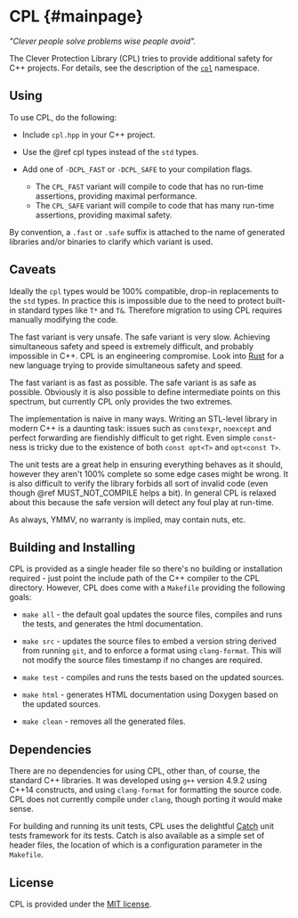 CPL {#mainpage}
===

<em>"Clever people solve problems wise people avoid".</em>

The Clever Protection Library (CPL) tries to provide additional safety for C++
projects. For details, see the description of the
<code>[cpl](namespacecpl.html)</code> namespace.

## Using

To use CPL, do the following:

- Include `cpl.hpp` in your C++ project.

- Use the @ref cpl types instead of the `std` types.

- Add one of `-DCPL_FAST` or `-DCPL_SAFE` to your compilation flags.
  - The `CPL_FAST` variant will compile to code that has no run-time
    assertions, providing maximal performance.
  - The `CPL_SAFE` variant will compile to code that has many run-time
    assertions, providing maximal safety.

By convention, a `.fast` or `.safe` suffix is attached to the name of generated
libraries and/or binaries to clarify which variant is used.

## Caveats

Ideally the `cpl` types would be 100% compatible, drop-in replacements to the
`std` types. In practice this is impossible due to the need to protect built-in
standard types like `T*` and `T&`. Therefore migration to using CPL requires
manually modifying the code.

The fast variant is very unsafe. The safe variant is very slow. Achieving
simultaneous safety and speed is extremely difficult, and probably impossible
in C++. CPL is an engineering compromise. Look into
[Rust](http://www.rust-lang.org/) for a new language trying to provide
simultaneous safety and speed.

The fast variant is as fast as possible. The safe variant is as safe as
possible. Obviously it is also possible to define intermediate points on this
spectrum, but currently CPL only provides the two extremes.

The implementation is naive in many ways. Writing an STL-level library in
modern C++ is a daunting task: issues such as `constexpr`, `noexcept` and
perfect forwarding are fiendishly difficult to get right. Even simple
`const`-ness is tricky due to the existence of both `const opt<T>` and
`opt<const T>`.

The unit tests are a great help in ensuring everything behaves as it should,
however they aren't 100% complete so some edge cases might be wrong. It is also
difficult to verify the library forbids all sort of invalid code (even though
@ref MUST_NOT_COMPILE helps a bit). In general CPL is relaxed about this
because the safe version will detect any foul play at run-time.

As always, YMMV, no warranty is implied, may contain nuts, etc.

## Building and Installing

CPL is provided as a single header file so there's no building or installation
required - just point the include path of the C++ compiler to the CPL
directory. However, CPL does come with a `Makefile` providing the following
goals:

- `make all` - the default goal updates the source files, compiles and runs the
  tests, and generates the html documentation.

- `make src` - updates the source files to embed a version string derived from
  running `git`, and to enforce a format using `clang-format`. This will not
  modify the source files timestamp if no changes are required.

- `make test` - compiles and runs the tests based on the updated sources.

- `make html` - generates HTML documentation using Doxygen based on the updated
  sources.

- `make clean` - removes all the generated files.

## Dependencies

There are no dependencies for using CPL, other than, of course, the standard
C++ libraries. It was developed using `g++` version 4.9.2 using C++14
constructs, and using `clang-format` for formatting the source code. CPL does
not currently compile under `clang`, though porting it would make sense.

For building and running its unit tests, CPL uses the delightful
[Catch](https://github.com/philsquared/Catch) unit tests framework for its
tests. Catch is also available as a simple set of header files, the location of
which is a configuration parameter in the `Makefile`.

## License

CPL is provided under the [MIT license](http://opensource.org/licenses/MIT).
